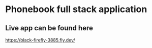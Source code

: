 # Phonebook full stack application

## Live app can be found here
https://black-firefly-3885.fly.dev/